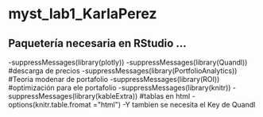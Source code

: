 # myst_lab1_KarlaPerez
 
 ## Paquetería necesaria en RStudio ...
-suppressMessages(library(plotly))
-suppressMessages(library(Quandl)) #descarga de precios
-suppressMessages(library(PortfolioAnalytics)) #Teoria modenar de portafolio 
-suppressMessages(library(ROI)) #optimización para ele portafolio 
-suppressMessages(library(knitr))
-suppressMessages(library(kableExtra)) #tablas en html 
-options(knitr.table.fromat ="html")
-Y tambien se necesita el Key de Quandl 

